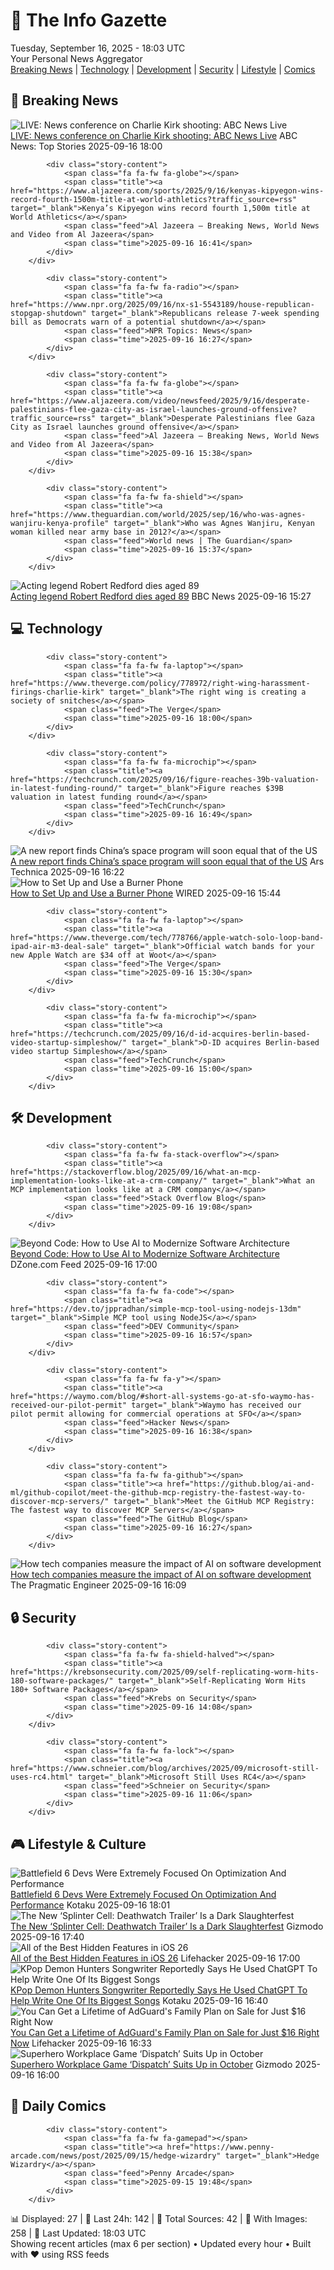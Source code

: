 <!-- Processing 54 RSS feeds at 2025-09-16 18:02:42 UTC -->
<!-- Processing: XKCD -->
<!-- Processing: Poorly Drawn Lines -->
<!-- Processing: Dilbert -->
<!-- Processing: Cyanide & Happiness -->
<!-- Processing: Questionable Content -->
<!-- Processing: CNN Breaking News -->
<!-- Processing: BBC World News -->
<!-- Processing: BBC Breaking News -->
<!-- Processing: NPR News -->
<!-- Processing: CBC News -->
<!-- Error processing https://rss.cbc.ca/lineup/topstories.xml: The read operation timed out -->
<!-- Processing: Reuters Top News -->
<!-- Processing: Reuters World News -->
<!-- Processing: Associated Press Breaking -->
<!-- Processing: ABC News Breaking -->
<!-- Processing: Sky News World -->
<!-- Processing: The Verge -->
<!-- Processing: Ars Technica -->
<!-- Processing: Lobsters Python -->
<!-- Processing: Hacker News -->
<!-- Processing: StackOverflow Blog -->
<!-- Processing: It's FOSS -->
<!-- Error processing https://itsfoss.com/rss/: The read operation timed out -->
<!-- Processing: Linux.com -->
<!-- Processing: GitHub Blog -->
<!-- Processing: GitLab Blog -->
<!-- Processing: DZone -->
<!-- Processing: Martin Fowler -->
<!-- Processing: Coding Horror -->
<!-- Processing: The Pragmatic Engineer -->
<!-- Processing: Lifehacker -->
<!-- Processing: Gizmodo -->
<!-- Processing: Kotaku -->
<!-- Processing: Krebs on Security -->
<!-- Processing: Schneier on Security -->
<!-- Generated 10 new posts out of 33 feeds processed -->
<div class="newspaper-header">
    <h1 class="newspaper-title">📰 The Info Gazette</h1>
    <div class="newspaper-date">Tuesday, September 16, 2025 - 18:03 UTC</div>
    <div class="newspaper-subtitle">Your Personal News Aggregator</div>
</div>

<div class="newspaper-nav">
    <a href="#breaking">Breaking News</a> |
    <a href="#tech">Technology</a> |
    <a href="#dev">Development</a> |
    <a href="#security">Security</a> |
    <a href="#lifestyle">Lifestyle</a> |
    <a href="#webcomics">Comics</a>
</div>

<div class="news-section breaking-news" id="breaking">
<h2 class="section-header">🚨 Breaking News</h2>
<div class="stories-container">
<div class="story">
            <img src="https://s.abcnews.com/images/Live/abc_news_live-abc-ml-250210_1739199021469_hpMain_4x3t_384.jpg" alt="LIVE:  News conference on Charlie Kirk shooting: ABC News Live" class="story-image" loading="lazy" onerror="this.style.display='none'">
            <div class="story-content">
                <span class="fa fa-fw fa-tv"></span>
                <span class="title"><a href="https://abcnews.go.com/Live/video/abcnews-live-41463246" target="_blank">LIVE:  News conference on Charlie Kirk shooting: ABC News Live</a></span>
                <span class="feed">ABC News: Top Stories</span>
                <span class="time">2025-09-16 18:00</span>
            </div>
        </div>
<div class="story">
            
            <div class="story-content">
                <span class="fa fa-fw fa-globe"></span>
                <span class="title"><a href="https://www.aljazeera.com/sports/2025/9/16/kenyas-kipyegon-wins-record-fourth-1500m-title-at-world-athletics?traffic_source=rss" target="_blank">Kenya’s Kipyegon wins record fourth 1,500m title at World Athletics</a></span>
                <span class="feed">Al Jazeera – Breaking News, World News and Video from Al Jazeera</span>
                <span class="time">2025-09-16 16:41</span>
            </div>
        </div>
<div class="story">
            
            <div class="story-content">
                <span class="fa fa-fw fa-radio"></span>
                <span class="title"><a href="https://www.npr.org/2025/09/16/nx-s1-5543189/house-republican-stopgap-shutdown" target="_blank">Republicans release 7-week spending bill as Democrats warn of a potential shutdown</a></span>
                <span class="feed">NPR Topics: News</span>
                <span class="time">2025-09-16 16:27</span>
            </div>
        </div>
<div class="story">
            
            <div class="story-content">
                <span class="fa fa-fw fa-globe"></span>
                <span class="title"><a href="https://www.aljazeera.com/video/newsfeed/2025/9/16/desperate-palestinians-flee-gaza-city-as-israel-launches-ground-offensive?traffic_source=rss" target="_blank">Desperate Palestinians flee Gaza City as Israel launches ground offensive</a></span>
                <span class="feed">Al Jazeera – Breaking News, World News and Video from Al Jazeera</span>
                <span class="time">2025-09-16 15:38</span>
            </div>
        </div>
<div class="story">
            
            <div class="story-content">
                <span class="fa fa-fw fa-shield"></span>
                <span class="title"><a href="https://www.theguardian.com/world/2025/sep/16/who-was-agnes-wanjiru-kenya-profile" target="_blank">Who was Agnes Wanjiru, Kenyan woman killed near army base in 2012?</a></span>
                <span class="feed">World news | The Guardian</span>
                <span class="time">2025-09-16 15:37</span>
            </div>
        </div>
<div class="story">
            <img src="https://ichef.bbci.co.uk/ace/standard/240/cpsprodpb/267c/live/0e01a960-92f8-11f0-ba89-ad7477f3387f.jpg" alt="Acting legend Robert Redford dies aged 89" class="story-image" loading="lazy" onerror="this.style.display='none'">
            <div class="story-content">
                <span class="fa fa-fw fa-earth-americas"></span>
                <span class="title"><a href="https://www.bbc.com/news/articles/c1dqe9ey0kgo?at_medium=RSS&at_campaign=rss" target="_blank">Acting legend Robert Redford dies aged 89</a></span>
                <span class="feed">BBC News</span>
                <span class="time">2025-09-16 15:27</span>
            </div>
        </div>
</div>
</div>
<div class="news-section tech-news" id="tech">
<h2 class="section-header">💻 Technology</h2>
<div class="stories-container">
<div class="story">
            
            <div class="story-content">
                <span class="fa fa-fw fa-laptop"></span>
                <span class="title"><a href="https://www.theverge.com/policy/778972/right-wing-harassment-firings-charlie-kirk" target="_blank">The right wing is creating a society of snitches</a></span>
                <span class="feed">The Verge</span>
                <span class="time">2025-09-16 18:00</span>
            </div>
        </div>
<div class="story">
            
            <div class="story-content">
                <span class="fa fa-fw fa-microchip"></span>
                <span class="title"><a href="https://techcrunch.com/2025/09/16/figure-reaches-39b-valuation-in-latest-funding-round/" target="_blank">Figure reaches $39B valuation in latest funding round</a></span>
                <span class="feed">TechCrunch</span>
                <span class="time">2025-09-16 16:49</span>
            </div>
        </div>
<div class="story">
            <img src="https://cdn.arstechnica.net/wp-content/uploads/2024/12/GettyImages-2183848672-500x500.jpg" alt="A new report finds China’s space program will soon equal that of the US" class="story-image" loading="lazy" onerror="this.style.display='none'">
            <div class="story-content">
                <span class="fa fa-fw fa-cog"></span>
                <span class="title"><a href="https://arstechnica.com/space/2025/09/a-new-report-finds-chinas-space-program-will-soon-equal-that-of-the-us/" target="_blank">A new report finds China’s space program will soon equal that of the US</a></span>
                <span class="feed">Ars Technica</span>
                <span class="time">2025-09-16 16:22</span>
            </div>
        </div>
<div class="story">
            <img src="https://media.wired.com/photos/68c04fc2d23cd18a6a0cef78/master/pass/burner-phone-sec-1368457493.jpg" alt="How to Set Up and Use a Burner Phone" class="story-image" loading="lazy" onerror="this.style.display='none'">
            <div class="story-content">
                <span class="fa fa-fw fa-bolt"></span>
                <span class="title"><a href="https://www.wired.com/story/how-to-set-up-use-burner-phone/" target="_blank">How to Set Up and Use a Burner Phone</a></span>
                <span class="feed">WIRED</span>
                <span class="time">2025-09-16 15:44</span>
            </div>
        </div>
<div class="story">
            
            <div class="story-content">
                <span class="fa fa-fw fa-laptop"></span>
                <span class="title"><a href="https://www.theverge.com/tech/778766/apple-watch-solo-loop-band-ipad-air-m3-deal-sale" target="_blank">Official watch bands for your new Apple Watch are $34 off at Woot</a></span>
                <span class="feed">The Verge</span>
                <span class="time">2025-09-16 15:30</span>
            </div>
        </div>
<div class="story">
            
            <div class="story-content">
                <span class="fa fa-fw fa-microchip"></span>
                <span class="title"><a href="https://techcrunch.com/2025/09/16/d-id-acquires-berlin-based-video-startup-simpleshow/" target="_blank">D-ID acquires Berlin-based video startup Simpleshow</a></span>
                <span class="feed">TechCrunch</span>
                <span class="time">2025-09-16 15:00</span>
            </div>
        </div>
</div>
</div>
<div class="news-section dev-news" id="dev">
<h2 class="section-header">🛠️ Development</h2>
<div class="stories-container">
<div class="story">
            
            <div class="story-content">
                <span class="fa fa-fw fa-stack-overflow"></span>
                <span class="title"><a href="https://stackoverflow.blog/2025/09/16/what-an-mcp-implementation-looks-like-at-a-crm-company/" target="_blank">What an MCP implementation looks like at a CRM company</a></span>
                <span class="feed">Stack Overflow Blog</span>
                <span class="time">2025-09-16 19:08</span>
            </div>
        </div>
<div class="story">
            <img src="https://dz2cdn1.dzone.com/thumbnail?fid=18624989&w=600" alt="Beyond Code: How to Use AI to Modernize Software Architecture" class="story-image" loading="lazy" onerror="this.style.display='none'">
            <div class="story-content">
                <span class="fa fa-fw fa-newspaper"></span>
                <span class="title"><a href="https://dzone.com/articles/ai-modernize-software-architecture" target="_blank">Beyond Code: How to Use AI to Modernize Software Architecture</a></span>
                <span class="feed">DZone.com Feed</span>
                <span class="time">2025-09-16 17:00</span>
            </div>
        </div>
<div class="story">
            
            <div class="story-content">
                <span class="fa fa-fw fa-code"></span>
                <span class="title"><a href="https://dev.to/jppradhan/simple-mcp-tool-using-nodejs-13dm" target="_blank">Simple MCP tool using NodeJS</a></span>
                <span class="feed">DEV Community</span>
                <span class="time">2025-09-16 16:57</span>
            </div>
        </div>
<div class="story">
            
            <div class="story-content">
                <span class="fa fa-fw fa-y"></span>
                <span class="title"><a href="https://waymo.com/blog/#short-all-systems-go-at-sfo-waymo-has-received-our-pilot-permit" target="_blank">Waymo has received our pilot permit allowing for commercial operations at SFO</a></span>
                <span class="feed">Hacker News</span>
                <span class="time">2025-09-16 16:38</span>
            </div>
        </div>
<div class="story">
            
            <div class="story-content">
                <span class="fa fa-fw fa-github"></span>
                <span class="title"><a href="https://github.blog/ai-and-ml/github-copilot/meet-the-github-mcp-registry-the-fastest-way-to-discover-mcp-servers/" target="_blank">Meet the GitHub MCP Registry: The fastest way to discover MCP Servers</a></span>
                <span class="feed">The GitHub Blog</span>
                <span class="time">2025-09-16 16:27</span>
            </div>
        </div>
<div class="story">
            <img src="https://substack-post-media.s3.amazonaws.com/public/images/ed8da31d-9320-423a-a191-eed404025666_1480x874.png" alt="How tech companies measure the impact of AI on software development" class="story-image" loading="lazy" onerror="this.style.display='none'">
            <div class="story-content">
                <span class="fa fa-fw fa-wrench"></span>
                <span class="title"><a href="https://newsletter.pragmaticengineer.com/p/how-tech-companies-measure-the-impact-of-ai" target="_blank">How tech companies measure the impact of AI on software development</a></span>
                <span class="feed">The Pragmatic Engineer</span>
                <span class="time">2025-09-16 16:09</span>
            </div>
        </div>
</div>
</div>
<div class="news-section security-news" id="security">
<h2 class="section-header">🔒 Security</h2>
<div class="stories-container">
<div class="story">
            
            <div class="story-content">
                <span class="fa fa-fw fa-shield-halved"></span>
                <span class="title"><a href="https://krebsonsecurity.com/2025/09/self-replicating-worm-hits-180-software-packages/" target="_blank">Self-Replicating Worm Hits 180+ Software Packages</a></span>
                <span class="feed">Krebs on Security</span>
                <span class="time">2025-09-16 14:08</span>
            </div>
        </div>
<div class="story">
            
            <div class="story-content">
                <span class="fa fa-fw fa-lock"></span>
                <span class="title"><a href="https://www.schneier.com/blog/archives/2025/09/microsoft-still-uses-rc4.html" target="_blank">Microsoft Still Uses RC4</a></span>
                <span class="feed">Schneier on Security</span>
                <span class="time">2025-09-16 11:06</span>
            </div>
        </div>
</div>
</div>
<div class="news-section lifestyle-news" id="lifestyle">
<h2 class="section-header">🎮 Lifestyle & Culture</h2>
<div class="stories-container">
<div class="story">
            <img src="https://kotaku.com/app/uploads/2025/09/bf6image.jpg" alt="Battlefield 6 Devs Were Extremely Focused On Optimization And Performance" class="story-image" loading="lazy" onerror="this.style.display='none'">
            <div class="story-content">
                <span class="fa fa-fw fa-gamepad"></span>
                <span class="title"><a href="https://kotaku.com/battlefield-6-framerate-fps-xbox-series-s-ps5-2000626043" target="_blank">Battlefield 6 Devs Were Extremely Focused On Optimization And Performance</a></span>
                <span class="feed">Kotaku</span>
                <span class="time">2025-09-16 18:01</span>
            </div>
        </div>
<div class="story">
            <img src="https://gizmodo.com/app/uploads/2025/09/splintercell-sam-fisher.jpg" alt="The New ‘Splinter Cell: Deathwatch Trailer’ Is a Dark Slaughterfest" class="story-image" loading="lazy" onerror="this.style.display='none'">
            <div class="story-content">
                <span class="fa fa-fw fa-computer"></span>
                <span class="title"><a href="https://gizmodo.com/the-new-splinter-cell-deathwatch-trailer-is-a-dark-slaughterfest-2000659431" target="_blank">The New ‘Splinter Cell: Deathwatch Trailer’ Is a Dark Slaughterfest</a></span>
                <span class="feed">Gizmodo</span>
                <span class="time">2025-09-16 17:40</span>
            </div>
        </div>
<div class="story">
            <img src="https://lifehacker.com/imagery/articles/01JXB7HE8SVPYYYW9RP720WPBM/hero-image.jpg" alt="All of the Best Hidden Features in iOS 26" class="story-image" loading="lazy" onerror="this.style.display='none'">
            <div class="story-content">
                <span class="fa fa-fw fa-life-ring"></span>
                <span class="title"><a href="https://lifehacker.com/tech/all-the-best-ios-26-hidden-features?utm_medium=RSS" target="_blank">All of the Best Hidden Features in iOS 26</a></span>
                <span class="feed">Lifehacker</span>
                <span class="time">2025-09-16 17:00</span>
            </div>
        </div>
<div class="story">
            <img src="https://kotaku.com/app/uploads/2025/09/KpopDemonHunters_ProRes422HQ_SDR_2ch_20250424.00_28_26_16.Still029_L-1.jpg" alt="KPop Demon Hunters Songwriter Reportedly Says He Used ChatGPT To Help Write One Of Its Biggest Songs" class="story-image" loading="lazy" onerror="this.style.display='none'">
            <div class="story-content">
                <span class="fa fa-fw fa-gamepad"></span>
                <span class="title"><a href="https://kotaku.com/kpop-demon-hunters-soda-pop-ai-vince-chatgpt-soundtrack-2000626044" target="_blank">KPop Demon Hunters Songwriter Reportedly Says He Used ChatGPT To Help Write One Of Its Biggest Songs</a></span>
                <span class="feed">Kotaku</span>
                <span class="time">2025-09-16 16:40</span>
            </div>
        </div>
<div class="story">
            <img src="https://lifehacker.com/imagery/articles/01JP4V2CCHGJSNE3QKR2STWP1T/hero-image.png" alt="You Can Get a Lifetime of AdGuard&#x27;s Family Plan on Sale for Just $16 Right Now" class="story-image" loading="lazy" onerror="this.style.display='none'">
            <div class="story-content">
                <span class="fa fa-fw fa-life-ring"></span>
                <span class="title"><a href="https://lifehacker.com/tech/adguard-stacksocial-sale?utm_medium=RSS" target="_blank">You Can Get a Lifetime of AdGuard&#x27;s Family Plan on Sale for Just $16 Right Now</a></span>
                <span class="feed">Lifehacker</span>
                <span class="time">2025-09-16 16:33</span>
            </div>
        </div>
<div class="story">
            <img src="https://gizmodo.com/app/uploads/2025/09/dispatch-game.jpg" alt="Superhero Workplace Game ‘Dispatch’ Suits Up in October" class="story-image" loading="lazy" onerror="this.style.display='none'">
            <div class="story-content">
                <span class="fa fa-fw fa-computer"></span>
                <span class="title"><a href="https://gizmodo.com/superhero-workplace-game-dispatch-suits-up-in-october-2000659395" target="_blank">Superhero Workplace Game ‘Dispatch’ Suits Up in October</a></span>
                <span class="feed">Gizmodo</span>
                <span class="time">2025-09-16 16:00</span>
            </div>
        </div>
</div>
</div>
<div class="news-section webcomics-section" id="webcomics">
<h2 class="section-header">🎨 Daily Comics</h2>
<div class="stories-container">
<div class="story">
            
            <div class="story-content">
                <span class="fa fa-fw fa-gamepad"></span>
                <span class="title"><a href="https://www.penny-arcade.com/news/post/2025/09/15/hedge-wizardry" target="_blank">Hedge Wizardry</a></span>
                <span class="feed">Penny Arcade</span>
                <span class="time">2025-09-15 19:48</span>
            </div>
        </div>
</div>
</div>

<div class="newspaper-footer">
    <div class="stats">
        📊 Displayed: 27 | 📅 Last 24h: 142 | 📡 Total Sources: 42 | 📸 With Images: 258 |
        🔄 Last Updated: 18:03 UTC
    </div>
    <div class="footer-note">
        Showing recent articles (max 6 per section) • Updated every hour • Built with ❤️ using RSS feeds
    </div>
</div>
